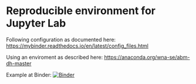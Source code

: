 # Reproducible environment for Jupyter Lab
Following configuration as documented here:
https://mybinder.readthedocs.io/en/latest/config_files.html

Using an enviroment as described here:
https://anaconda.org/wna-se/abm-dh-master

Example at Binder: [![Binder](https://mybinder.org/badge_logo.svg)](https://mybinder.org/v2/gh/wna-se/datalab-demo/master)
